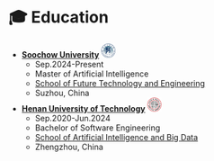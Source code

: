 # ‍🎓 Education
- [**Soochow University**](https://www.suda.edu.cn/) <img class="svg" src="./images/logo_haut.svg" width="25pt">
  - Sep.2024-Present
  - Master of Artificial Intelligence
  - [School of Future Technology and Engineering](https://future.suda.edu.cn/)
  - Suzhou, China
- [**Henan University of Technology**](https://www.haut.edu.cn/) <img class="svg" src="./images/logo_soochow.svg" width="25pt">
  - Sep.2020-Jun.2024
  - Bachelor of Software Engineering
  - [School of Artificial Intelligence and Big Data](https://aidata.haut.edu.cn/)
  - Zhengzhou, China
